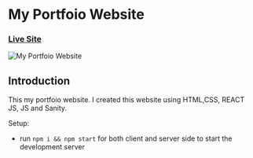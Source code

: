 # My Portfoio Website

### [Live Site](https://https://www.maduranga.me)

![My Portfoio Website](https://i.ibb.co/cwtqz9X/maduranga.png)

## Introduction
This my portfoio website. I created this website using HTML,CSS, REACT JS, JS and Sanity.

Setup:
- run ```npm i && npm start``` for both client and server side to start the development server
